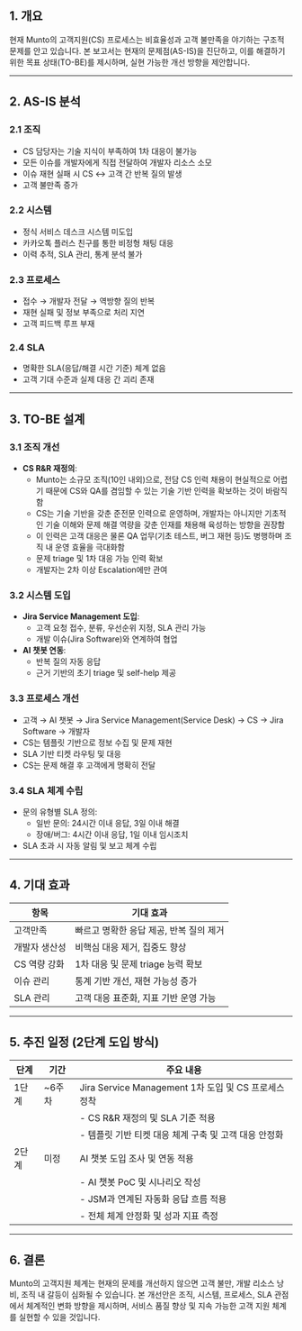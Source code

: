 ## 1. 개요

현재 Munto의 고객지원(CS) 프로세스는 비효율성과 고객 불만족을 야기하는 구조적 문제를 안고 있습니다. 본 보고서는 현재의 문제점(AS-IS)을 진단하고, 이를 해결하기 위한 목표 상태(TO-BE)를 제시하며, 실현 가능한 개선 방향을 제안합니다.

---

## 2. AS-IS 분석

### 2.1 조직

- CS 담당자는 기술 지식이 부족하여 1차 대응이 불가능
- 모든 이슈를 개발자에게 직접 전달하여 개발자 리소스 소모
- 이슈 재현 실패 시 CS ↔ 고객 간 반복 질의 발생
- 고객 불만족 증가

### 2.2 시스템

- 정식 서비스 데스크 시스템 미도입
- 카카오톡 플러스 친구를 통한 비정형 채팅 대응
- 이력 추적, SLA 관리, 통계 분석 불가

### 2.3 프로세스

- 접수 → 개발자 전달 → 역방향 질의 반복
- 재현 실패 및 정보 부족으로 처리 지연
- 고객 피드백 루프 부재

### 2.4 SLA

- 명확한 SLA(응답/해결 시간 기준) 체계 없음
- 고객 기대 수준과 실제 대응 간 괴리 존재

---

## 3. TO-BE 설계

### 3.1 조직 개선

- **CS R&R 재정의**:
  - Munto는 소규모 조직(10인 내외)으로, 전담 CS 인력 채용이 현실적으로 어렵기 때문에 CS와 QA를 겸임할 수 있는 기술 기반 인력을 확보하는 것이 바람직함
  - CS는 기술 기반을 갖춘 준전문 인력으로 운영하며, 개발자는 아니지만 기초적인 기술 이해와 문제 해결 역량을 갖춘 인재를 채용해 육성하는 방향을 권장함
  - 이 인력은 고객 대응은 물론 QA 업무(기초 테스트, 버그 재현 등)도 병행하며 조직 내 운영 효율을 극대화함
  - 문제 triage 및 1차 대응 가능 인력 확보
  - 개발자는 2차 이상 Escalation에만 관여

### 3.2 시스템 도입

- **Jira Service Management 도입**:
  - 고객 요청 접수, 분류, 우선순위 지정, SLA 관리 가능
  - 개발 이슈(Jira Software)와 연계하여 협업
- **AI 챗봇 연동**:
  - 반복 질의 자동 응답
  - 근거 기반의 초기 triage 및 self-help 제공

### 3.3 프로세스 개선

- 고객 → AI 챗봇 → Jira Service Management(Service Desk) → CS → Jira Software → 개발자
- CS는 템플릿 기반으로 정보 수집 및 문제 재현
- SLA 기반 티켓 라우팅 및 대응
- CS는 문제 해결 후 고객에게 명확히 전달

### 3.4 SLA 체계 수립

- 문의 유형별 SLA 정의:
  - 일반 문의: 24시간 이내 응답, 3일 이내 해결
  - 장애/버그: 4시간 이내 응답, 1일 이내 임시조치
- SLA 초과 시 자동 알림 및 보고 체계 수립

---

## 4. 기대 효과

| 항목          | 기대 효과                               |
| ------------- | --------------------------------------- |
| 고객만족      | 빠르고 명확한 응답 제공, 반복 질의 제거 |
| 개발자 생산성 | 비핵심 대응 제거, 집중도 향상           |
| CS 역량 강화  | 1차 대응 및 문제 triage 능력 확보       |
| 이슈 관리     | 통계 기반 개선, 재현 가능성 증가        |
| SLA 관리      | 고객 대응 표준화, 지표 기반 운영 가능   |

---

## 5. 추진 일정 (2단계 도입 방식)

| 단계  | 기간   | 주요 내용                                             |
| ----- | ------ | ----------------------------------------------------- |
| 1단계 | ~6주차 | Jira Service Management 1차 도입 및 CS 프로세스 정착  |
|       |        | - CS R&R 재정의 및 SLA 기준 적용                      |
|       |        | - 템플릿 기반 티켓 대응 체계 구축 및 고객 대응 안정화 |
| 2단계 | 미정   | AI 챗봇 도입 조사 및 연동 적용                        |
|       |        | - AI 챗봇 PoC 및 시나리오 작성                        |
|       |        | - JSM과 연계된 자동화 응답 흐름 적용                  |
|       |        | - 전체 체계 안정화 및 성과 지표 측정                  |

---

## 6. 결론

Munto의 고객지원 체계는 현재의 문제를 개선하지 않으면 고객 불만, 개발 리소스 낭비, 조직 내 갈등이 심화될 수 있습니다. 본 개선안은 조직, 시스템, 프로세스, SLA 관점에서 체계적인 변화 방향을 제시하며, 서비스 품질 향상 및 지속 가능한 고객 지원 체계를 실현할 수 있을 것입니다.
